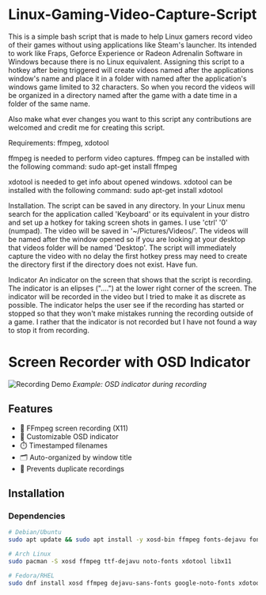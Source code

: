 # Linux-Gaming-Video-Capture-Script

This is a simple bash script that is made to help Linux gamers record video of their games without using applications like Steam's launcher.
Its intended to work like Fraps, Geforce Experience or Radeon Adrenalin Software in Windows because there is no Linux equivalent. Assigning this 
script to a hotkey after being triggered will create videos named after the applications window's name and place it in a folder with named 
after the application's windows game limited to 32 characters. So when you record the videos will be organized in a directory named after the game 
with a date time in a folder of the same name.

Also make what ever changes you want to this script any contributions are welcomed and credit me for creating this script.

Requirements: ffmpeg, xdotool

ffmpeg is needed to perform video captures.
ffmpeg can be installed with the following command:
sudo apt-get install ffmpeg

xdotool is needed to get info about opened windows.
xdotool can be installed with the following command:
sudo apt-get install xdotool

Installation.
The script can be saved in any directory. In your Linux menu search for the application called 'Keyboard' or its equivalent in your distro 
and set up a hotkey for taking screen shots in games. I use 'ctrl' '0' (numpad). The video will be saved in '~/Pictures/Videos/'. 
The videos will be named after the window opened so if you are looking at your desktop that videos folder will be named 'Desktop'.
The script will immediately capture the video with no delay the first hotkey press may need to create the directory first if the directory 
does not exist. Have fun.

Indicator
An indicator on the screen that shows that the script is recording. The indicator is an elipses ("....") at the lower right corner of the screen. The indicator will be recorded in the video but I tried to make it as discrete as possible. The indicator helps the user see if the recording has started or stopped so that they won't make mistakes running the recording outside of a game. I rather that the indicator is not recorded but I have not found a way to stop it from recording.

# Screen Recorder with OSD Indicator

![Recording Demo](demo.gif) *Example: OSD indicator during recording*

## Features
- 🎥 FFmpeg screen recording (X11)
- 🔴 Customizable OSD indicator
- ⏱️ Timestamped filenames
- 🗂️ Auto-organized by window title
- 🔄 Prevents duplicate recordings

## Installation

### Dependencies

```bash
# Debian/Ubuntu
sudo apt update && sudo apt install -y xosd-bin ffmpeg fonts-dejavu fonts-noto-core xdotool libx11-dev

# Arch Linux
sudo pacman -S xosd ffmpeg ttf-dejavu noto-fonts xdotool libx11

# Fedora/RHEL
sudo dnf install xosd ffmpeg dejavu-sans-fonts google-noto-fonts xdotool libX11-devel
